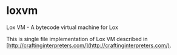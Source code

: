 # loxvm
Lox VM - A bytecode virtual machine for Lox

This is single file implementation of Lox VM described in [http://craftinginterpreters.com/](http://craftinginterpreters.com/).